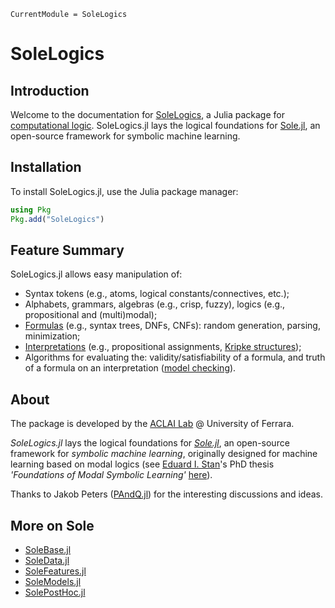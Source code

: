 ```@meta
CurrentModule = SoleLogics
```

# SoleLogics

## Introduction

Welcome to the documentation for [SoleLogics](https://github.com/aclai-lab/SoleLogics.jl), a Julia package for [computational logic](https://en.wikipedia.org/wiki/Computational_logic). SoleLogics.jl lays the logical foundations for [Sole.jl](https://github.com/aclai-lab/Sole.jl), an open-source framework for symbolic machine learning.


## Installation

To install SoleLogics.jl, use the Julia package manager:
```julia
using Pkg
Pkg.add("SoleLogics")
```

## Feature Summary

SoleLogics.jl allows easy manipulation of:

- Syntax tokens (e.g., atoms, logical constants/connectives, etc.);
- Alphabets, grammars, algebras (e.g., crisp, fuzzy), logics (e.g., propositional and (multi)modal);
- [Formulas](https://en.wikipedia.org/wiki/Well-formed_formula) (e.g., syntax trees, DNFs, CNFs): random generation, parsing, minimization;
- [Interpretations](https://en.wikipedia.org/wiki/Interpretation_(logic)) (e.g., propositional assignments, [Kripke structures](https://en.wikipedia.org/wiki/Kripke_structure_(model_checking)));
- Algorithms for evaluating the: validity/satisfiability of a formula, and truth of a formula on an interpretation ([model checking](https://en.wikipedia.org/wiki/Model_checking)).

## About

The package is developed by the [ACLAI Lab](https://aclai.unife.it/en/) @ University of Ferrara.

*SoleLogics.jl* lays the logical foundations for [*Sole.jl*](https://github.com/aclai-lab/Sole.jl), an open-source framework for *symbolic machine learning*, originally designed for machine learning based on modal logics (see [Eduard I. Stan](https://eduardstan.github.io/)'s PhD thesis *'Foundations of Modal Symbolic Learning'* [here](https://www.repository.unipr.it/bitstream/1889/5219/5/main.pdf)).

Thanks to Jakob Peters ([PAndQ.jl](https://github.com/jakobjpeters/PAndQ.jl/)) for the interesting discussions and ideas.

## More on Sole
- [SoleBase.jl](https://github.com/aclai-lab/SoleBase.jl)
- [SoleData.jl](https://github.com/aclai-lab/SoleData.jl)
- [SoleFeatures.jl](https://github.com/aclai-lab/SoleFeatures.jl) 
- [SoleModels.jl](https://github.com/aclai-lab/SoleModels.jl)
- [SolePostHoc.jl](https://github.com/aclai-lab/SolePostHoc.jl)